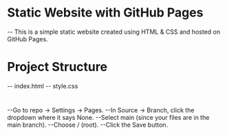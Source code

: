 # Static Website with GitHub Pages
--
This is a simple static website created using HTML & CSS and hosted on GitHub Pages.

# Project Structure

-- index.html
-- style.css

# 
--Go to repo → Settings → Pages.
--In Source → Branch, click the dropdown where it says None.
--Select main (since your files are in the main branch).
--Choose / (root).
--Click the Save button.


